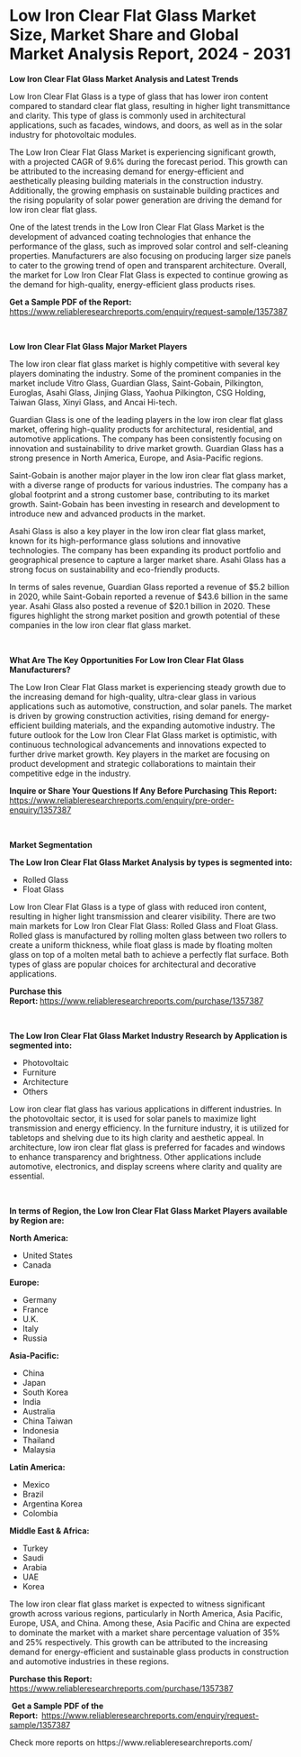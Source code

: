 <p><h1>Low Iron Clear Flat Glass Market Size, Market Share and Global Market Analysis Report, 2024 - 2031</h1></p><p><strong>Low Iron Clear Flat Glass Market Analysis and Latest Trends</strong></p>
<p><p>Low Iron Clear Flat Glass is a type of glass that has lower iron content compared to standard clear flat glass, resulting in higher light transmittance and clarity. This type of glass is commonly used in architectural applications, such as facades, windows, and doors, as well as in the solar industry for photovoltaic modules.</p><p>The Low Iron Clear Flat Glass Market is experiencing significant growth, with a projected CAGR of 9.6% during the forecast period. This growth can be attributed to the increasing demand for energy-efficient and aesthetically pleasing building materials in the construction industry. Additionally, the growing emphasis on sustainable building practices and the rising popularity of solar power generation are driving the demand for low iron clear flat glass.</p><p>One of the latest trends in the Low Iron Clear Flat Glass Market is the development of advanced coating technologies that enhance the performance of the glass, such as improved solar control and self-cleaning properties. Manufacturers are also focusing on producing larger size panels to cater to the growing trend of open and transparent architecture. Overall, the market for Low Iron Clear Flat Glass is expected to continue growing as the demand for high-quality, energy-efficient glass products rises.</p></p>
<p><strong>Get a Sample PDF of the Report:&nbsp;</strong> <a href="https://www.reliableresearchreports.com/enquiry/request-sample/1357387">https://www.reliableresearchreports.com/enquiry/request-sample/1357387</a></p>
<p>&nbsp;</p>
<p><strong>Low Iron Clear Flat Glass Major Market Players</strong></p>
<p><p>The low iron clear flat glass market is highly competitive with several key players dominating the industry. Some of the prominent companies in the market include Vitro Glass, Guardian Glass, Saint-Gobain, Pilkington, Euroglas, Asahi Glass, Jinjing Glass, Yaohua Pilkington, CSG Holding, Taiwan Glass, Xinyi Glass, and Ancai Hi-tech.</p><p>Guardian Glass is one of the leading players in the low iron clear flat glass market, offering high-quality products for architectural, residential, and automotive applications. The company has been consistently focusing on innovation and sustainability to drive market growth. Guardian Glass has a strong presence in North America, Europe, and Asia-Pacific regions.</p><p>Saint-Gobain is another major player in the low iron clear flat glass market, with a diverse range of products for various industries. The company has a global footprint and a strong customer base, contributing to its market growth. Saint-Gobain has been investing in research and development to introduce new and advanced products in the market.</p><p>Asahi Glass is also a key player in the low iron clear flat glass market, known for its high-performance glass solutions and innovative technologies. The company has been expanding its product portfolio and geographical presence to capture a larger market share. Asahi Glass has a strong focus on sustainability and eco-friendly products.</p><p>In terms of sales revenue, Guardian Glass reported a revenue of $5.2 billion in 2020, while Saint-Gobain reported a revenue of $43.6 billion in the same year. Asahi Glass also posted a revenue of $20.1 billion in 2020. These figures highlight the strong market position and growth potential of these companies in the low iron clear flat glass market.</p></p>
<p>&nbsp;</p>
<p><strong>What Are The Key Opportunities For Low Iron Clear Flat Glass Manufacturers?</strong></p>
<p><p>The Low Iron Clear Flat Glass market is experiencing steady growth due to the increasing demand for high-quality, ultra-clear glass in various applications such as automotive, construction, and solar panels. The market is driven by growing construction activities, rising demand for energy-efficient building materials, and the expanding automotive industry. The future outlook for the Low Iron Clear Flat Glass market is optimistic, with continuous technological advancements and innovations expected to further drive market growth. Key players in the market are focusing on product development and strategic collaborations to maintain their competitive edge in the industry.</p></p>
<p><strong>Inquire or Share Your Questions If Any Before Purchasing This Report:</strong> <a href="https://www.reliableresearchreports.com/enquiry/pre-order-enquiry/1357387">https://www.reliableresearchreports.com/enquiry/pre-order-enquiry/1357387</a></p>
<p>&nbsp;</p>
<p><strong>Market Segmentation</strong></p>
<p><strong>The Low Iron Clear Flat Glass Market Analysis by types is segmented into:</strong></p>
<p><ul><li>Rolled Glass</li><li>Float Glass</li></ul></p>
<p><p>Low Iron Clear Flat Glass is a type of glass with reduced iron content, resulting in higher light transmission and clearer visibility. There are two main markets for Low Iron Clear Flat Glass: Rolled Glass and Float Glass. Rolled glass is manufactured by rolling molten glass between two rollers to create a uniform thickness, while float glass is made by floating molten glass on top of a molten metal bath to achieve a perfectly flat surface. Both types of glass are popular choices for architectural and decorative applications.</p></p>
<p><strong>Purchase this Report:&nbsp;</strong><a href="https://www.reliableresearchreports.com/purchase/1357387">https://www.reliableresearchreports.com/purchase/1357387</a></p>
<p>&nbsp;</p>
<p><strong>The Low Iron Clear Flat Glass Market Industry Research by Application is segmented into:</strong></p>
<p><ul><li>Photovoltaic</li><li>Furniture</li><li>Architecture</li><li>Others</li></ul></p>
<p><p>Low iron clear flat glass has various applications in different industries. In the photovoltaic sector, it is used for solar panels to maximize light transmission and energy efficiency. In the furniture industry, it is utilized for tabletops and shelving due to its high clarity and aesthetic appeal. In architecture, low iron clear flat glass is preferred for facades and windows to enhance transparency and brightness. Other applications include automotive, electronics, and display screens where clarity and quality are essential.</p></p>
<p>&nbsp;</p>
<p><strong>In terms of Region, the Low Iron Clear Flat Glass Market Players available by Region are:</strong></p>
<p>
    <p> <strong> North America: </strong>
        <ul>
            <li>United States</li>
            <li>Canada</li>
        </ul>
        </p> 
    <p> <strong> Europe: </strong>
        <ul>
            <li>Germany</li>
            <li>France</li>
            <li>U.K.</li>
            <li>Italy</li>
            <li>Russia</li>
        </ul>
        </p> 
    <p> <strong> Asia-Pacific: </strong>
        <ul>
            <li>China</li>
            <li>Japan</li>
            <li>South Korea</li>
            <li>India</li>
            <li>Australia</li>
            <li>China Taiwan</li>
            <li>Indonesia</li>
            <li>Thailand</li>
            <li>Malaysia</li>
        </ul>
        </p> 
    <p> <strong> Latin America: </strong>
        <ul>
            <li>Mexico</li>
            <li>Brazil</li>
            <li>Argentina Korea</li>
            <li>Colombia</li>
        </ul>
        </p> 
    <p> <strong> Middle East & Africa: </strong>
        <ul>
            <li>Turkey</li>
            <li>Saudi</li>
            <li>Arabia</li>
            <li>UAE</li>
            <li>Korea</li>
        </ul>
    </p>
    </p>
<p><p>The low iron clear flat glass market is expected to witness significant growth across various regions, particularly in North America, Asia Pacific, Europe, USA, and China. Among these, Asia Pacific and China are expected to dominate the market with a market share percentage valuation of 35% and 25% respectively. This growth can be attributed to the increasing demand for energy-efficient and sustainable glass products in construction and automotive industries in these regions.</p></p>
<p><strong>Purchase this Report: </strong><a href="https://www.reliableresearchreports.com/purchase/1357387">https://www.reliableresearchreports.com/purchase/1357387</a></p>
<p>&nbsp;<strong>Get a Sample PDF of the Report:&nbsp;&nbsp;</strong><a href="https://www.reliableresearchreports.com/enquiry/request-sample/1357387">https://www.reliableresearchreports.com/enquiry/request-sample/1357387</a></p>
<p><strong></strong></p>
<p>Check more reports on https://www.reliableresearchreports.com/</p>